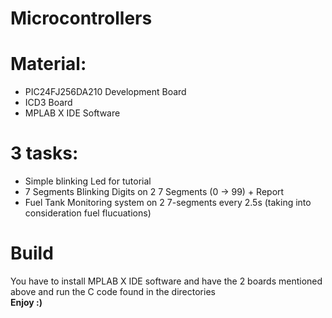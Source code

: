 # Microcontrollers

# Material:
- PIC24FJ256DA210 Development Board
- ICD3 Board
- MPLAB X IDE Software

# 3 tasks:
- Simple blinking Led for tutorial
- 7 Segments Blinking Digits on 2 7 Segments (0 -> 99) + Report
- Fuel Tank Monitoring system on 2 7-segments every 2.5s (taking into consideration fuel flucuations)

# Build

You have to install MPLAB X IDE software and have the 2 boards mentioned above and run the C code found in the directories
<br/>
**Enjoy :)**

